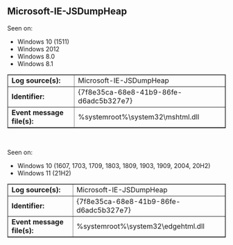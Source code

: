 ## Microsoft-IE-JSDumpHeap

Seen on:
* Windows 10 (1511)
* Windows 2012
* Windows 8.0
* Windows 8.1

<table border="1" class="docutils">
  <tbody>
    <tr>
      <td><b>Log source(s):</b></td>
      <td>Microsoft-IE-JSDumpHeap</td>
    </tr>
    <tr>
      <td><b>Identifier:</b></td>
      <td>{7f8e35ca-68e8-41b9-86fe-d6adc5b327e7}</td>
    </tr>
    <tr>
      <td><b>Event message file(s):</b></td>
      <td>%systemroot%\system32\mshtml.dll</td>
    </tr>
  </tbody>
</table>

&nbsp;

Seen on:
* Windows 10 (1607, 1703, 1709, 1803, 1809, 1903, 1909, 2004, 20H2)
* Windows 11 (21H2)

<table border="1" class="docutils">
  <tbody>
    <tr>
      <td><b>Log source(s):</b></td>
      <td>Microsoft-IE-JSDumpHeap</td>
    </tr>
    <tr>
      <td><b>Identifier:</b></td>
      <td>{7f8e35ca-68e8-41b9-86fe-d6adc5b327e7}</td>
    </tr>
    <tr>
      <td><b>Event message file(s):</b></td>
      <td>%systemroot%\system32\edgehtml.dll</td>
    </tr>
  </tbody>
</table>

&nbsp;

